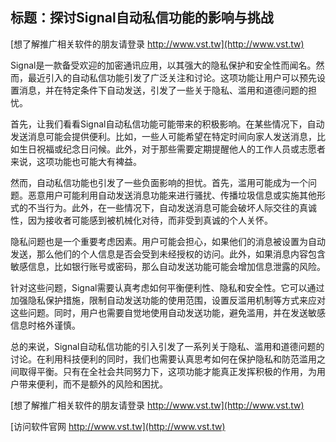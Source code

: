## **标题：探讨Signal自动私信功能的影响与挑战**

[想了解推广相关软件的朋友请登录 http://www.vst.tw](http://www.vst.tw)

Signal是一款备受欢迎的加密通讯应用，以其强大的隐私保护和安全性而闻名。然而，最近引入的自动私信功能引发了广泛关注和讨论。这项功能让用户可以预先设置消息，并在特定条件下自动发送，引发了一些关于隐私、滥用和道德问题的担忧。

首先，让我们看看Signal自动私信功能可能带来的积极影响。在某些情况下，自动发送消息可能会提供便利。比如，一些人可能希望在特定时间向家人发送消息，比如生日祝福或纪念日问候。此外，对于那些需要定期提醒他人的工作人员或志愿者来说，这项功能也可能大有裨益。

然而，自动私信功能也引发了一些负面影响的担忧。首先，滥用可能成为一个问题。恶意用户可能利用自动发送消息功能来进行骚扰、传播垃圾信息或实施其他形式的不当行为。此外，在一些情况下，自动发送消息可能会破坏人际交往的真诚性，因为接收者可能感到被机械化对待，而非受到真诚的个人关怀。

隐私问题也是一个重要考虑因素。用户可能会担心，如果他们的消息被设置为自动发送，那么他们的个人信息是否会受到未经授权的访问。此外，如果消息内容包含敏感信息，比如银行账号或密码，那么自动发送功能可能会增加信息泄露的风险。

针对这些问题，Signal需要认真考虑如何平衡便利性、隐私和安全性。它可以通过加强隐私保护措施，限制自动发送功能的使用范围，设置反滥用机制等方式来应对这些问题。同时，用户也需要自觉地使用自动发送功能，避免滥用，并在发送敏感信息时格外谨慎。

总的来说，Signal自动私信功能的引入引发了一系列关于隐私、滥用和道德问题的讨论。在利用科技便利的同时，我们也需要认真思考如何在保护隐私和防范滥用之间取得平衡。只有在全社会共同努力下，这项功能才能真正发挥积极的作用，为用户带来便利，而不是额外的风险和困扰。

[想了解推广相关软件的朋友请登录 http://www.vst.tw](http://www.vst.tw)


[访问软件官网 http://www.vst.tw](http://www.vst.tw)
